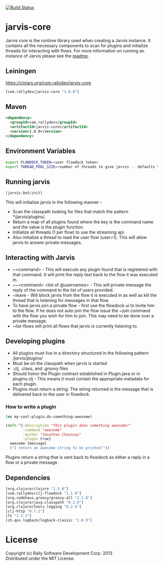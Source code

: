 [![Build Status](https://travis-ci.org/RallySoftware/jarvis-core.png)](https://travis-ci.org/RallySoftware/jarvis-core)

# jarvis-core

Jarvis core is the runtime library used when creating a Jarvis instance. It contains all the necessary components to scan for plugins and initialize threads for interacting with flows. For more information on running an instance of
Jarvis please see the [readme](http://github.com/RallySoftware/jarvis).

## Leiningen
https://clojars.org/com.rallydev/jarvis-core
```clojure
[com.rallydev/jarvis-core "1.0.0"]
```

## Maven
```xml
<dependency>
  <groupId>com.rallydev</groupId>
  <artifactId>jarvis-core</artifactId>
  <version>1.0.0</version>
</dependency>
```

## Environment Variables
```bash
export FLOWDOCK_TOKEN=<user flowdock token>
export THREAD_POOL_SIZE=<number of threads to give jarvis -- defaults to 100>
```

## Running jarvis
```clojure
(jarvis.bot/init)
```

This will initialize jarvis in the following manner -
* Scan the classpath looking for files that match the pattern */jarvis/plugins/.
* Return a map of all plugins found where the key is the command name and the value is the plugin function.
* Initialize all threads (1 per flow) to use the streaming api.
* Also initialize a thread to read the user flow (user=1). This will allow jarvis to answer private messages.

## Interacting with Jarvis
* ~\<command\> - This will execute any plugin found that is registered with that command. It will print the reply text back to the flow it was executed in.
* ~~\<command\> \<list of @usernames\> - This will private message the reply of the command to the list of users provided.
* ~leave - Will block jarvis from the flow it is executed in as well as kill the thread that is listening for messages in that flow.
* To have jarvis join a private flow - first use the flowdock ui to invite him to the flow. If he does not auto join the flow issue the ~join command with the flow you wish for him to join. This may need to be done over a private message.
* ~list-flows will print all flows that jarvis is currently listening to.

## Developing plugins
* All plugins must live in a directory structured in the following pattern */jarvis/plugins/*
* Must be on the classpath when jarvis is started 
* .clj, .class, and .groovy files
* Should honor the Plugin contract established in Plugin.java or in plugins.clj - 
  This means it must contain the appropriate metadata for each plugin.
* Plugins must return a string. The string returned is the message that is delivered back to the user in flowdock.

### How to write a plugin
```clojure
(ns my-cool-plugin.do-something-awesome)

(defn ^{:description "This plugin does something awesome!"
        :command "awesome"
        :author "Jonathan Chauncey"
        :plugin true}
  awesome [message]
  ("I return an awesome string to be printed!"))
```

Plugins return a string that is sent back to flowdock as either a reply in a flow or a private message.

## Dependencies
```clojure
[org.clojure/clojure "1.5.0"]
[com.rallydev/clj-flowdock "1.1.0"]
[org.codehaus.groovy/groovy-all "2.1.0"]
[org.clojure/java.classpath "0.2.0"]
[org.clojure/tools.logging "0.2.6"]
[clj-http "0.7.2"]
[fs "1.3.2"]
[ch.qos.logback/logback-classic "1.0.9"]
```

# License
Copyright (c) Rally Software Development Corp. 2013  
Distributed under the MIT License.

